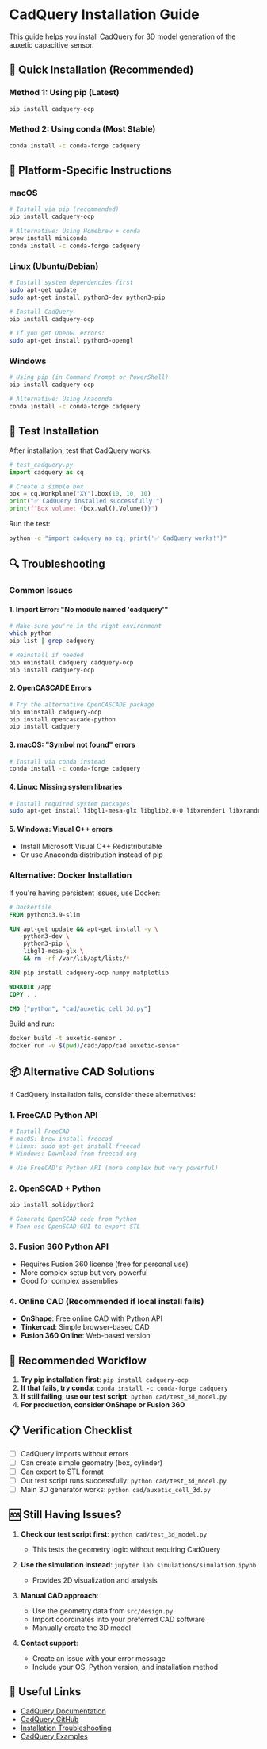 # CadQuery Installation Guide

This guide helps you install CadQuery for 3D model generation of the auxetic capacitive sensor.

## 🚀 Quick Installation (Recommended)

### Method 1: Using pip (Latest)
```bash
pip install cadquery-ocp
```

### Method 2: Using conda (Most Stable)
```bash
conda install -c conda-forge cadquery
```

## 🔧 Platform-Specific Instructions

### macOS
```bash
# Install via pip (recommended)
pip install cadquery-ocp

# Alternative: Using Homebrew + conda
brew install miniconda
conda install -c conda-forge cadquery
```

### Linux (Ubuntu/Debian)
```bash
# Install system dependencies first
sudo apt-get update
sudo apt-get install python3-dev python3-pip

# Install CadQuery
pip install cadquery-ocp

# If you get OpenGL errors:
sudo apt-get install python3-opengl
```

### Windows
```bash
# Using pip (in Command Prompt or PowerShell)
pip install cadquery-ocp

# Alternative: Using Anaconda
conda install -c conda-forge cadquery
```

## 🧪 Test Installation

After installation, test that CadQuery works:

```python
# test_cadquery.py
import cadquery as cq

# Create a simple box
box = cq.Workplane("XY").box(10, 10, 10)
print("✅ CadQuery installed successfully!")
print(f"Box volume: {box.val().Volume()}")
```

Run the test:
```bash
python -c "import cadquery as cq; print('✅ CadQuery works!')"
```

## 🔍 Troubleshooting

### Common Issues

#### 1. Import Error: "No module named 'cadquery'"
```bash
# Make sure you're in the right environment
which python
pip list | grep cadquery

# Reinstall if needed
pip uninstall cadquery cadquery-ocp
pip install cadquery-ocp
```

#### 2. OpenCASCADE Errors
```bash
# Try the alternative OpenCASCADE package
pip uninstall cadquery-ocp
pip install opencascade-python
pip install cadquery
```

#### 3. macOS: "Symbol not found" errors
```bash
# Install via conda instead
conda install -c conda-forge cadquery
```

#### 4. Linux: Missing system libraries
```bash
# Install required system packages
sudo apt-get install libgl1-mesa-glx libglib2.0-0 libxrender1 libxrandr2 libxss1 libxcursor1 libxcomposite1 libasound2 libxi6 libxtst6
```

#### 5. Windows: Visual C++ errors
- Install Microsoft Visual C++ Redistributable
- Or use Anaconda distribution instead of pip

### Alternative: Docker Installation

If you're having persistent issues, use Docker:

```dockerfile
# Dockerfile
FROM python:3.9-slim

RUN apt-get update && apt-get install -y \
    python3-dev \
    python3-pip \
    libgl1-mesa-glx \
    && rm -rf /var/lib/apt/lists/*

RUN pip install cadquery-ocp numpy matplotlib

WORKDIR /app
COPY . .

CMD ["python", "cad/auxetic_cell_3d.py"]
```

Build and run:
```bash
docker build -t auxetic-sensor .
docker run -v $(pwd)/cad:/app/cad auxetic-sensor
```

## 📦 Alternative CAD Solutions

If CadQuery installation fails, consider these alternatives:

### 1. FreeCAD Python API
```bash
# Install FreeCAD
# macOS: brew install freecad
# Linux: sudo apt-get install freecad
# Windows: Download from freecad.org

# Use FreeCAD's Python API (more complex but very powerful)
```

### 2. OpenSCAD + Python
```bash
pip install solidpython2

# Generate OpenSCAD code from Python
# Then use OpenSCAD GUI to export STL
```

### 3. Fusion 360 Python API
- Requires Fusion 360 license (free for personal use)
- More complex setup but very powerful
- Good for complex assemblies

### 4. Online CAD (Recommended if local install fails)
- **OnShape**: Free online CAD with Python API
- **Tinkercad**: Simple browser-based CAD
- **Fusion 360 Online**: Web-based version

## 🎯 Recommended Workflow

1. **Try pip installation first**: `pip install cadquery-ocp`
2. **If that fails, try conda**: `conda install -c conda-forge cadquery`
3. **If still failing, use our test script**: `python cad/test_3d_model.py`
4. **For production, consider OnShape or Fusion 360**

## 📋 Verification Checklist

- [ ] CadQuery imports without errors
- [ ] Can create simple geometry (box, cylinder)
- [ ] Can export to STL format
- [ ] Our test script runs successfully: `python cad/test_3d_model.py`
- [ ] Main 3D generator works: `python cad/auxetic_cell_3d.py`

## 🆘 Still Having Issues?

1. **Check our test script first**: `python cad/test_3d_model.py`
   - This tests the geometry logic without requiring CadQuery
   
2. **Use the simulation instead**: `jupyter lab simulations/simulation.ipynb`
   - Provides 2D visualization and analysis
   
3. **Manual CAD approach**:
   - Use the geometry data from `src/design.py`
   - Import coordinates into your preferred CAD software
   - Manually create the 3D model

4. **Contact support**:
   - Create an issue with your error message
   - Include your OS, Python version, and installation method

## 🔗 Useful Links

- [CadQuery Documentation](https://cadquery.readthedocs.io/)
- [CadQuery GitHub](https://github.com/CadQuery/cadquery)
- [Installation Troubleshooting](https://cadquery.readthedocs.io/en/latest/installation.html)
- [CadQuery Examples](https://github.com/CadQuery/cadquery/tree/master/examples) 